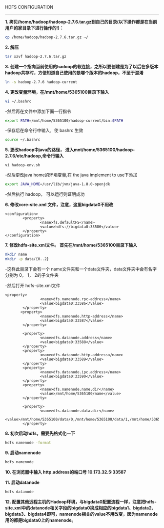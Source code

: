 HDFS CONFIGURATION
_____________________

**1. 拷贝/home/hadoop/hadoop-2.7.6.tar.gz到自己的目录(以下操作都是在当前用户的家目录下进行操作的!)：**
```bash
cp /home/hadoop/hadoop-2.7.6.tar.gz ~/
```
**2. 解压**
```bash
tar xzvf hadoop-2.7.6.tar.gz
```
**3. 创建一个指向当前使用的hadoop的软连接，之所以要创建是为了以后在多版本hadoop共存时，方便知道自己使用的是哪个版本的hadoop，不至于混淆**
```bash
ln -s hadoop-2.7.6 hadoop-current
```
**4. 更改变量环境，在/mnt/home/5365100目录下输入**
```bash
vi ~/.bashrc
```
-然后再在文件中添加下面一行指令
```bash
export PATH=/mnt/home/5365100/hadoop-current/bin:$PATH
```
-保存后在命令行中输入，使 bashrc 生效
```bash
source ~/.bashrc
```

**5. 更改hadoop中java的路径， 进入mnt/home/5365100/hadoop-2.7.6/etc/hadoop,命令行输入**
```
vi hadoop-env.sh
```
-然后更改java home的环境变量,在 the java implement to use下添加
```bash
export JAVA_HOME=/usr/lib/jvm/java-1.8.0-openjdk
```
-然后执行 hadoop， 可以运行则证明成功

**6. 修改core-site.xml 文件，注意，这里bigdata0不用改**
```
<configuration>
        <property>
                <name>fs.defaultFS</name>
                <value>hdfs://bigdata0:33586</value>
        </property>
</configuration>
```

**7. 修改hdfs-site.xml文件。 首先在/mnt/home/5365100目录下输入**
```bash
mkdir name
mkdir -p data/{0..2}
```
-这样此目录下会有一个 name文件夹和一个data文件夹，data文件夹中会有名字分别为 0， 1， 2的子文件夹

-然后打开 hdfs-site.xml文件
```
<property>
                <name>dfs.namenode.rpc-address</name>
                <value>bigdata0:33586</value>
        </property>     
       <property>
                <name>dfs.namenode.http-address</name>
                <value>bigdata0:33587</value>
        </property>    

        <property>
                <name>dfs.datanode.address</name>
                <value>bigdata0:33588</value>
        </property>    
        <property>
                <name>dfs.datanode.http.address</name>
                <value>bigdata0:33589</value>
        </property>    
        <property>
                <name>dfs.datanode.ipc.address</name>
                <value>bigdata0:33590</value>
        </property>    
        <property>
                <name>dfs.namenode.name.dir</name>
                <value>/mnt/home/5365100/name</value>
        </property>    
      
        <property>
                <name>dfs.datanode.data.dir</name>
                <value>/mnt/home/5365100/data/0,/mnt/home/5365100/data/1,/mnt/home/5365100/data/2</value>
        </property>    
```
**8. 初次启动hdfs，需要先格式化一下**
```bash
hdfs namenode -format
```
**9. 启动namenode**
```bash
hdfs namenode
```
**10. 在浏览器中输入 http.address的端口号 10.173.32.5:33587**

**11. 启动datanode**
```bash
hdfs datanode
```
**12. 配置其他远程主机的Hadoop环境，与bigdata0配置流程一样，注意把hdfs-site.xml中的datanode相关字段的bigdata0换成相应的bigdata1、bigdata2、bigdata3、bigdata4即可，namenode相关的value不用改变，因为namenode用的都是bigdata0上的namenode。**




